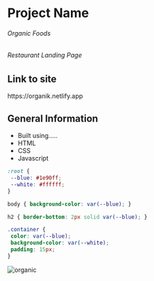 


<h1>Project Name</h1>
<h6>Organic Foods</h6>
<h6>Restaurant Landing Page<h6/>

<h2>Link to site</h2>
<p>https://organik.netlify.app<p/>

<h2>General Information</h2>
<ul>
  <li>Built using.....</li>
  <li>HTML</li>
  <li>CSS</li>
  <li>Javascript</li>
 </ul>
 
 ```css
 :root {
  --blue: #1e90ff;
  --white: #ffffff;
}

body { background-color: var(--blue); }

h2 { border-bottom: 2px solid var(--blue); }

.container {
  color: var(--blue);
  background-color: var(--white);
  padding: 15px;
}

 ```
  
  ![organic](https://user-images.githubusercontent.com/82509653/172456295-a421346f-7913-4f2c-93df-6f059b60df1e.PNG)

  
